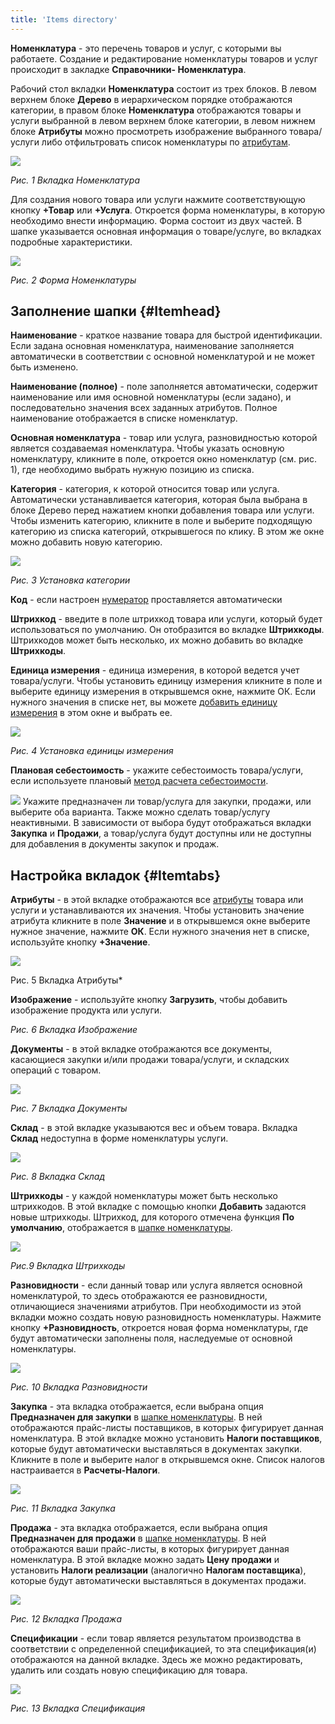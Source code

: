 ```yaml
---
title: 'Items directory'
---
```


**Номенклатура** - это перечень товаров и услуг, с которыми вы работаете. Создание и редактирование номенклатуры товаров и услуг происходит в закладке **Справочники- Номенклатура**.

Рабочий стол вкладки **Номенклатура** состоит из трех блоков. В левом верхнем блоке **Дерево** в иерархическом порядке отображаются категории, в правом блоке **Номенклатура** отображаются товары и услуги выбранной в левом верхнем блоке категории, в левом нижнем блоке **Атрибуты** можно просмотреть изображение выбранного товара/услуги либо отфильтровать список номенклатуры по [атрибутам](Attributes.md).

![](attachments/12812579/12812593.png)

*Рис. 1 Вкладка Номенклатура*

  

Для создания нового товара или услуги нажмите соответствующую кнопку **+Товар** или **+Услуга**. Откроется форма номенклатуры, в которую необходимо внести информацию. Форма состоит из двух частей. В шапке указывается основная информация о товаре/услуге, во вкладках подробные характеристики.

![](attachments/12812579/12812589.png)

*Рис. 2 Форма Номенклатуры*

## **Заполнение шапки** {#Itemhead}

**Наименование** - краткое название товара для быстрой идентификации. Если задана основная номенклатура, наименование заполняется автоматически в соответствии с основной номенклатурой и не может быть изменено.

**Наименование (полное)** - поле заполняется автоматически, содержит наименование или имя основной номенклатуры (если задано), и последовательно значения всех заданных атрибутов. Полное наименование отображается в списке номенклатур.

**Основная номенклатура** - товар или услуга, разновидностью которой является создаваемая номенклатура. Чтобы указать основную номенклатуру, кликните в поле, откроется окно номенклатур (см. рис. 1), где необходимо выбрать нужную позицию из списка.

**Категория** - категория, к которой относится товар или услуга. Автоматически устанавливается категория, которая была выбрана в блоке Дерево перед нажатием кнопки добавления товара или услуги. Чтобы изменить категорию, кликните в поле и выберите подходящую категорию из списка категорий, открывшегося по клику. В этом же окне можно добавить новую категорию.

![](attachments/12812579/12812591.png)

*Рис. 3 Установка категории*

  

**Код** - если настроен [нумератор](Numerators.md) проставляется автоматически

**Штрихкод** - введите в поле штрихкод товара или услуги, который будет использоваться по умолчанию. Он отобразится во вкладке **Штрихкоды**. Штрихкодов может быть несколько, их можно добавить во вкладке **Штрихкоды**.

**Единица измерения** - единица измерения, в которой ведется учет товара/услуги. Чтобы установить единицу измерения кликните в поле и выберите единицу измерения в открывшемся окне, нажмите ОК. Если нужного значения в списке нет, вы можете [добавить единицу измерения](Units_of_measure.md) в этом окне и выбрать ее.

![](attachments/12812579/12812590.png)

*Рис. 4 Установка единицы измерения*

  

**Плановая себестоимость** - укажите себестоимость товара/услуги, если используете плановый [метод расчета себестоимости](Categories.md#costingmethod-broken).

  

![](attachments/12812579/12812592.png) Укажите предназначен ли товар/услуга  для закупки, продажи, или выберите оба варианта. Также можно сделать товар/услугу неактивными. В зависимости от выбора будут отображаться вкладки **Закупка** и **Продажи**, а товар/услуга будут доступны или не доступны  для добавления в документы закупок и продаж.

## **Настройка вкладок** {#Itemtabs}

**Атрибуты** - в этой вкладке отображаются все [атрибуты](Attributes.md) товара или услуги и устанавливаются их значения. Чтобы установить значение атрибута кликните в поле **Значение** и в открывшемся окне выберите нужное значение, нажмите **ОК**. Если нужного значения нет в списке, используйте кнопку **+Значение**.

![](attachments/12812579/12812588.png)

Рис. 5 Вкладка Атрибуты*

  

**Изображение** - используйте кнопку **Загрузить**, чтобы добавить изображение продукта или услуги.

*Рис. 6 Вкладка Изображение*

  

**Документы** - в этой вкладке отображаются все документы, касающиеся закупки и/или продажи товара/услуги, и складских операций с товаром.

![](attachments/12812579/12812586.png)

*Рис. 7 Вкладка Документы*

  

**Склад** - в этой вкладке указываются вес и объем товара. Вкладка **Склад** недоступна в форме номенклатуры услуги.

![](attachments/12812579/12812585.png)

*Рис. 8 Вкладка Склад*

  

**Штрихкоды** - у каждой номенклатуры может быть несколько штрихкодов. В этой вкладке с помощью кнопки **Добавить** задаются новые штрихкоды. Штрихкод, для которого отмечена функция **По умолчанию**, отображается в [шапке номенклатуры](#Itemhead).

![](attachments/12812579/12812584.png)

*Рис.9 Вкладка Штрихкоды*

  

**Разновидности** - если данный товар или услуга является основной номенклатурой, то здесь отображаются ее разновидности, отличающиеся значениями атрибутов. При необходимости из этой вкладки можно создать новую разновидность номенклатуры. Нажмите кнопку **+Разновидность**, откроется новая форма номенклатуры, где будут автоматически заполнены поля, наследуемые от основной номенклатуры.

![](attachments/12812579/12812583.png)

*Рис. 10 Вкладка Разновидности*

  

**Закупка** - эта вкладка отображается, если выбрана опция **Предназначен для закупки** в [шапке номенклатуры](#Itemhead). В ней отображаются прайс-листы поставщиков, в которых фигурирует данная номенклатура. В этой вкладке можно установить **Налоги поставщиков**, которые будут автоматически выставляться в документах закупки. Кликните в поле и выберите налог в открывшемся окне. Список налогов настраивается в **Расчеты-Налоги**.

![](attachments/12812579/12812582.png)

*Рис. 11 Вкладка Закупка*

  

**Продажа** - эта вкладка отображается, если выбрана опция **Предназначен для продажи** в [шапке номенклатуры](#Itemhead). В ней отображаются ваши прайс-листы, в которых фигурирует данная номенклатура. В этой вкладке можно задать **Цену продажи** и установить **Налоги реализации** (аналогично **Налогам поставщика**), которые будут автоматически выставляться в документах продажи.

![](attachments/12812579/12812581.png)

*Рис. 12 Вкладка Продажа*

  

**Спецификации** - если товар является результатом производства в соответствии с определенной спецификацией, то эта спецификация(и) отображаются на данной вкладке. Здесь же можно редактировать, удалить или создать новую спецификацию для товара.

![](attachments/12812579/12812580.png)

*Рис. 13 Вкладка Спецификация*

  

  



  
